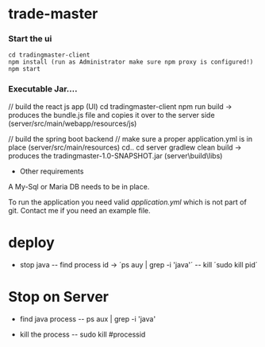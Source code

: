 # trade-master



### Start the ui


```
cd tradingmaster-client
npm install (run as Administrator make sure npm proxy is configured!)
npm start
```

### Executable Jar....

// build the react js app (UI)
cd tradingmaster-client
npm run build -> produces the bundle.js file and copies it over to the server side (server/src/main/webapp/resources/js)

// build the spring boot backend
// make sure a proper application.yml is in place (server/src/main/resources)
cd..
cd server
gradlew clean build -> produces the tradingmaster-1.0-SNAPSHOT.jar  (server\build\libs)


* Other requirements

A My-Sql or Maria DB needs to be in place.

To run the application you need valid *application.yml* which is not part of git.
Contact me if you need an example file.

# deploy

- stop java
-- find process id -> ´ps auy | grep -i 'java'´
-- kill ´sudo kill pid´



# Stop on Server

- find java process
-- ps aux | grep -i 'java'

- kill the process
-- sudo kill #processid








